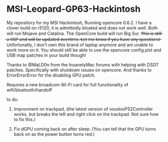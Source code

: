 # MSI-Leopard-GP63-Hackintosh
My repository for my MSI Hackintosh, Running opencore 0.6.2. I have a clover build on r5120, it is admittedly bloated and does not work well. Both will run Mojave and Catalina. The OpenCore build will run Big Sur. T̶h̶i̶s̶ ̶i̶s̶ ̶s̶t̶i̶l̶l̶ ̶a̶ ̶W̶I̶P̶ ̶a̶n̶d̶ ̶w̶i̶l̶l̶ ̶b̶e̶ ̶u̶p̶d̶a̶t̶e̶d̶ ̶o̶v̶e̶r̶t̶i̶m̶e̶.̶ ̶L̶e̶t̶ ̶m̶e̶ ̶k̶n̶o̶w̶ ̶i̶f̶ ̶y̶o̶u̶ ̶h̶a̶v̶e̶ ̶a̶n̶y̶ ̶q̶u̶e̶s̶t̶i̶o̶n̶s̶!̶ 
Unfortunatly, I don't own this brand of laptop anymore and am unable to work more on it. You should still be able to use the opencore config.plst and USB map patches in your build though!


Thanks to @MaLD0n from the InsanelyMac forums with helping with DSDT patches. Specifically with shutdown issues on opencore. And thanks to ErrorErrorError for the disabling GPU patch.

Requires a new broadcom Wi-Fi card for full functionality of wifi/bluetooth/handoff

to do:

1.  Improvment on trackpad, (the latest version of voodooPS2Controller works, but breaks the left and right click on the trackpad. Not sure how to fix this.)

2. Fix dGPU coming back on after sleep. (You can tell that the GPU turns back on as the power button turns red.)
